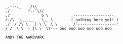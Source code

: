     _.---._    /\\
    ./'       "--`\//
    ./              o \          .------------------.
    /./\  )______   \__ \        ( nothing here yet! )
    ./  / /\ \   | \ \  \ \       /`-----------------'
    / /  \ \  | |\ \  \7--- ooo ooo ooo ooo ooo ooo

    ANDY THE AARDVARK
